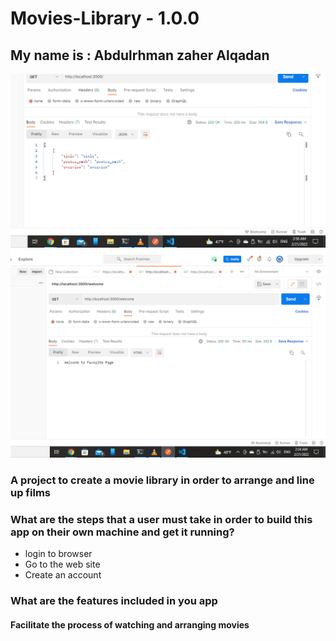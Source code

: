 # Movies-Library - 1.0.0

## My name is : Abdulrhman zaher Alqadan

![image](task11a.PNG)
![image](task11.PNG)

### A project to create a movie library in order to arrange and line up films

### What are the steps that a user must take in order to build this app on their own machine and get it running?

- login to browser
- Go to the web site
- Create an account

### What are the features included in you app

#### Facilitate the process of watching and arranging movies
